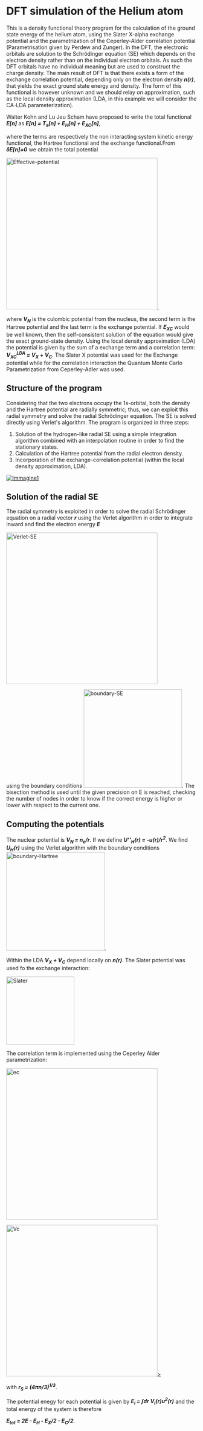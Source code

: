 # DFT simulation of the Helium atom 
This is a density functional theory program for the calculation of the ground state energy of the helium atom, using the Slater X-alpha exchange potential and the parametrization of the Ceperley-Alder correlation potential (Parametrisation given by Perdew and Zunger). In the DFT, the electronic orbitals are solution to the Schrödinger equation (SE) which depends on the electron density rather than on the individual electron orbitals. As such the DFT orbitals have no individual meaning but are used to construct the charge density. The main result of DFT is that there exists a form of the exchange correlation potential, depending only on the electron density ***n(r)***, that yields the exact ground state energy and density. The form of this functional is however unknown and we should relay on approximation, such as the local density approximation (LDA, in this example we will consider the CA-LDA parameterization).

Walter Kohn and Lu Jeu Scham have proposed to write the total functional ***E[n]*** as
***E[n] = T<sub>s</sub>[n] + E<sub>H</sub>[n] + E<sub>XC</sub>[n]***,

where the terms are respectively the non interacting system kinetic energy functional, the Hartree functional and the exchange functional.From ***δE[n]=0*** we obtain the total potential

<a href="https://imgbb.com/"><img src="https://i.ibb.co/6tGrpCd/Effective-potential.png" alt="Effective-potential" border="0" width = 400px height = auto></a>,

where ***V<sub>N</sub>*** is the culombic potential from the nucleus, the second term is the Hartree potential and the last term is the exchange potential. If ***E<sub>XC</sub>*** would be well known, then the self-consistent solution of the equation would give the exact ground-state density. Using the local density approximation (LDA) the potential is given by the sum of a exchange term and a correlation term: 
***V<sub>XC</sub><sup>LDA</sup> = V<sub>X</sub> + V<sub>C</sub>***. The Slater X potential was used for the Exchange potential while for the correlation interaction the Quantum Monte Carlo Parametrization from Ceperley-Adler was used.

## Structure of the program
Considering that the two electrons occupy the 1s-orbital, both the density and the Hartree potential are radially symmetric; thus, we can exploit this radial symmetry and solve the radial Schrödinger equation. The SE is solved directly using Verlet's algorithm. The program is organized in three steps:
1. Solution of the hydrogen-like radial SE using a simple integration algorithm combined with an interpolation routine in order to find the stationary states.
2. Calculation of the Hartree potential from the radial electron density.
3. Incorporation of the exchange-correlation potential (within the local density approximation, LDA).

<a href="https://ibb.co/474LnFd"><img src="https://i.ibb.co/zrPgTmJ/Immagine1.png" alt="Immagine1" border="0"></a>

## Solution of the radial SE
The radial symmetry is exploited in order to solve the radial Schrödinger equation on a radial vector ***r*** using the Verlet algorithm in order to integrate inward and find the electron energy ***E***

<a href="https://ibb.co/xjwWVT8"><img src="https://i.ibb.co/KqBdCvz/Verlet-SE.png" alt="Verlet-SE" border="0" width = 400px height = auto></a>

using the boundary conditions <a href="https://imgbb.com/"><img src="https://i.ibb.co/G5bp8Z9/boundary-SE.png" alt="boundary-SE" border="0" width = 260px height = auto></a>. The bisection method is used until the given precision on E is reached, checking the number of nodes in order to know if the correct energy is higher or lower with respect to the current one. 

## Computing the potentials
The nuclear potential is ***V<sub>N</sub> = n<sub>e</sub>/r***. If we define ***U''<sub>H</sub>(r) = -u(r)/r<sup>2</sup>***. We find ***U<sub>H</sub>(r)*** using the Verlet algorithm with the boundary conditions <a href="https://imgbb.com/"><img src="https://i.ibb.co/YdVQR26/boundary-Hartree.png" alt="boundary-Hartree" border="0" width = 260px height = auto></a>.

Within the LDA ***V<sub>X</sub> + V<sub>C</sub>*** depend locally on ***n(r)***. The Slater potential was used fo the exchange interaction:

<a href="https://imgbb.com/"><img src="https://i.ibb.co/HdDpL6K/Slater.png" alt="Slater" border="0" width = 180px height = auto></a>

The correlation term is implemented using the Ceperley Alder parametrization:

<a href="https://ibb.co/PjkSpNq"><img src="https://i.ibb.co/kBZdnxN/ec.png" alt="ec" border="0" width = 400px height = auto></a>

<a href="https://ibb.co/fpYyQyV"><img src="https://i.ibb.co/LtzcvcD/Vc.png" alt="Vc" border="0" width = 400px height = auto>></a>

with ***r<sub>S</sub> = (4πn/3)<sup>1/3</sup>***.

The potential enegy for each potential is given by ***E<sub>i</sub> = ∫dr V<sub>i</sub>(r)u<sup>2</sup>(r)*** and the total energy of the system is therefore

***E<sub>tot</sub> = 2E - E<sub>H</sub> - E<sub>X</sub>/2 - E<sub>C</sub>/2***.

